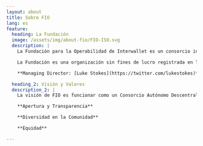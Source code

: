 ```yaml
---
layout: about
title: Sobre FIO
lang: es
feature:
  heading: La Fundación
  image: /assets/img/about-fio/FIO-ISO.svg
  description: |
    La Fundación para la Operabilidad de Interwallet es un consorcio industrial, formado por las principales carteras, bolsas, procesadores de pagos encriptados y varias otras entidades y miembros de la comunidad dedicados a la búsqueda de la usabilidad de la cadena de bloques a través del Protocolo FIO.

    La Fundación es una organización sin fines de lucro registrada en las Islas Caimán, e incluye una Junta Directiva que consiste en múltiples líderes de la industria.

    **Managing Director: [Luke Stokes](https://twitter.com/lukestokes)**

  heading_2: Visión y Valores
  description_2: | 
    La visión de FIO es funcionar como un Consorcio Autónomo Descentralizado (CAD), guiado por la comunidad y el ecosistema de blockchain. Animamos a todos a participar en la definición del Protocolo FIO y a proporcionar información sobre cómo mejorar la usabilidad de la cadena de bloques. Como Fundación, valoramos:

    **Apertura y Transparencia**

    **Diversidad en la Comunidad**

    **Equidad**

---
```

